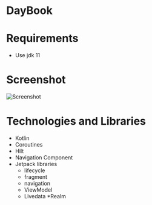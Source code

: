 # DayBook

# Requirements

* Use jdk 11

# Screenshot

![Screenshot](https://user-images.githubusercontent.com/46295901/153895792-3f9d240b-5cef-4610-8ccc-8c11624f0590.png)

# Technologies and Libraries

* Kotlin
* Coroutines
* Hilt
* Navigation Component
* Jetpack libraries
  * lifecycle
  * fragment
  * navigation 
  * ViewModel
  * Livedata
*Realm
